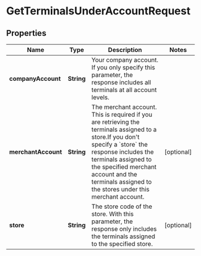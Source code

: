 

# GetTerminalsUnderAccountRequest


## Properties

| Name | Type | Description | Notes |
|------------ | ------------- | ------------- | -------------|
|**companyAccount** | **String** | Your company account. If you only specify this parameter, the response includes all terminals at all account levels. |  |
|**merchantAccount** | **String** | The merchant account. This is required if you are retrieving the terminals assigned to a store.If you don&#39;t specify a &#x60;store&#x60; the response includes the terminals assigned to the specified merchant account and the terminals assigned to the stores under this merchant account. |  [optional] |
|**store** | **String** | The store code of the store. With this parameter, the response only includes the terminals assigned to the specified store. |  [optional] |



